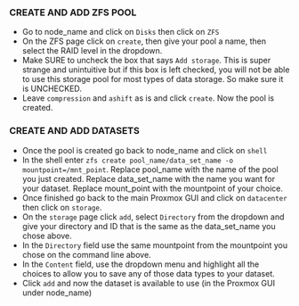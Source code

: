 ### CREATE AND ADD ZFS POOL
- Go to node_name and click on `Disks` then click on `ZFS`
- On the ZFS page click on `create`, then give your pool a name, then select the RAID level in the dropdown. 
- Make SURE to uncheck the box that says `Add storage`. This is super strange and unintuitive but if this box is left checked, you will not be able to use this storage pool for most types of data storage. So make sure it is UNCHECKED.
- Leave `compression` and `ashift` as is and click `create`. Now the pool is created.

### CREATE AND ADD DATASETS
- Once the pool is created go back to node_name and click on `shell`
- In the shell enter `zfs create pool_name/data_set_name -o mountpoint=/mnt_point`. Replace pool_name with the name of the pool you just created. Replace data_set_name with the name you want for your dataset. Replace mount_point with the mountpoint of your choice.
- Once finished go back to the main Proxmox GUI and click on `datacenter` then click on `storage`.
- On the `storage` page click `add`, select `Directory` from the dropdown and give your directory and ID that is the same as the data_set_name you chose above. 
- In the `Directory` field use the same mountpoint from the mountpoint you chose on the command line above.
- In the `Content` field, use the dropdown menu and highlight all the choices to allow you to save any of those data types to your dataset.
- Click `add` and now the dataset is available to use (in the Proxmox GUI under node_name)
